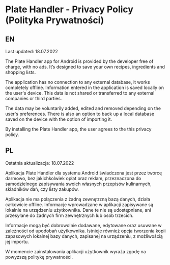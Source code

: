 # Plate Handler - Privacy Policy (Polityka Prywatności)

## EN

Last updated: 18.07.2022

The Plate Handler app for Android is provided by the developer free of charge, with no ads. It’s designed to save your own recipes, ingredients and shopping lists.

The application has no connection to any external database, it works completely offline. Information entered in the application is saved locally on the user's device. This data is not shared or transferred to any external companies or third parties.

The data may be voluntarily added, edited and removed depending on the user's preferences. There is also an option to back up a local database saved on the device with the option of importing it.

By installing the Plate Handler app, the user agrees to the this privacy policy.

## PL

Ostatnia aktualizacja: 18.07.2022

Aplikacja Plate Handler dla systemu Android świadczona jest przez twórcę darmowo, bez jakichkolwiek opłat oraz reklam, przeznaczona do samodzielnego zapisywania swoich własnych przepisów kulinarnych, składników dań, czy listy zakupów.

Aplikacja nie ma połączenia z żadną zewnętrzną bazą danych, działa całkowicie offline. Informacje wprowadzane w aplikacji zapisywane są lokalnie na urządzeniu użytkownika. Dane te nie są udostępniane, ani przesyłane do żadnych firm zewnętrznych lub osób trzecich.

Informacje mogą być dobrowolnie dodawane, edytowane oraz usuwane w zależności od upodobań użytkownika. Istnieje również opcja tworzenia kopii zapasowych lokalnej bazy danych, zapisanej na urządzeniu, z możliwością jej importu.

W momencie zainstalowania aplikacji użytkownik wyraża zgodę na powyższą politykę prywatności.

